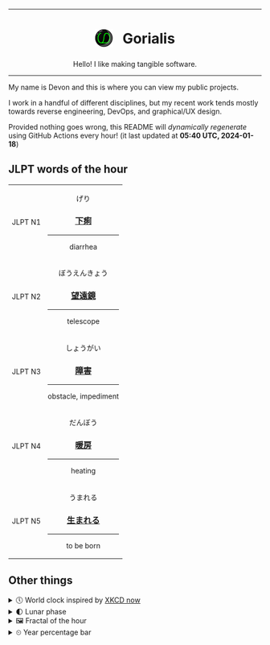 ***

<h1 align="center">
<sub>
    <img src="readme/resources/avatar.png" height="36">
</sub>
&nbsp;
Gorialis
</h1>
<p align="center">
Hello! I like making tangible software.
</p>

***

My name is Devon and this is where you can view my public projects.

I work in a handful of different disciplines, but my recent work tends mostly towards reverse engineering, DevOps, and graphical/UX design.

Provided nothing goes wrong, this README will *dynamically regenerate* using GitHub Actions every hour! (it last updated at **05:40 UTC, 2024-01-18**)

<h2>JLPT words of the hour</h2>
<table>
    <tr>
        <td>JLPT N1</td>
        <td>
            <p align="center">げり</p>
            <h3 align="center"><b><a href="https://jisho.org/search/%E4%B8%8B%E7%97%A2">下痢</a></b></h3>
            <hr>
            <p align="center">diarrhea</p>
        </td>
    </tr>
    <tr>
        <td>JLPT N2</td>
        <td>
            <p align="center">ぼうえんきょう</p>
            <h3 align="center"><b><a href="https://jisho.org/search/%E6%9C%9B%E9%81%A0%E9%8F%A1">望遠鏡</a></b></h3>
            <hr>
            <p align="center">telescope</p>
        </td>
    </tr>
    <tr>
        <td>JLPT N3</td>
        <td>
            <p align="center">しょうがい</p>
            <h3 align="center"><b><a href="https://jisho.org/search/%E9%9A%9C%E5%AE%B3">障害</a></b></h3>
            <hr>
            <p align="center">obstacle,<wbr> impediment</p>
        </td>
    </tr>
    <tr>
        <td>JLPT N4</td>
        <td>
            <p align="center">だんぼう</p>
            <h3 align="center"><b><a href="https://jisho.org/search/%E6%9A%96%E6%88%BF">暖房</a></b></h3>
            <hr>
            <p align="center">heating</p>
        </td>
    </tr>
    <tr>
        <td>JLPT N5</td>
        <td>
            <p align="center">うまれる</p>
            <h3 align="center"><b><a href="https://jisho.org/search/%E7%94%9F%E3%81%BE%E3%82%8C%E3%82%8B">生まれる</a></b></h3>
            <hr>
            <p align="center">to be born</p>
        </td>
    </tr>
</table>

<h2>Other things</h2>
<details>
<summary>🕔  World clock inspired by <a href="https://xkcd.com/now">XKCD now</a></summary>

> <img src="generated/now.png" width="512">

</details>
<details>
<summary>🌓 Lunar phase</summary>

The moon is approximately 27.08% through its phase (First Quarter).

</details>
<details>
<summary>&#x1f5bc; Fractal of the hour</summary>

> <img src="generated/fractal.png" width="512">

</details>
<details>
<summary>&#x23f2; Year percentage bar</summary>
<pre><code>2024 [▁▁▁▁▁▁▁▁▁▁▁▁▁▁▁▁▁▁▁▁] 4.71%</code></pre>
</details>
